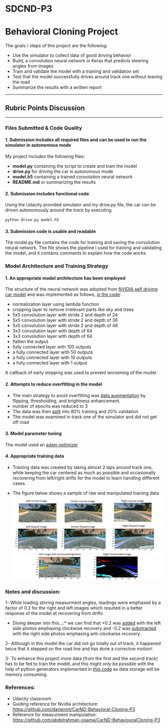 # SDCND-P3
# **Behavioral Cloning Project** 

The goals / steps of this project are the following:
* Use the simulator to collect data of good driving behavior
* Build, a convolution neural network in Keras that predicts steering angles from images
* Train and validate the model with a training and validation set
* Test that the model successfully drives around track one without leaving the road
* Summarize the results with a written report
---
[//]: # (Image References)

[image1]: ./data_example.jpg 

## Rubric Points Discussion 
---
### Files Submitted & Code Quality

#### 1. Submission includes all required files and can be used to run the simulator in autonomous mode

My project includes the following files:
* **model.py** containing the script to create and train the model
* **drive.py** for driving the car in autonomous mode
* **model.h5** containing a trained convolution neural network 
* **README.md** or summarizing the results

#### 2. Submission includes functional code
Using the Udacity provided simulator and my drive.py file, the car can be driven autonomously around the track by executing 
```sh
python drive.py model.h5
```

#### 3. Submission code is usable and readable

The model.py file contains the code for training and saving the convolution neural network. The file shows the pipeline I used for training and validating the model, and it contains comments to explain how the code works.

### Model Architecture and Training Strategy

#### 1. An appropriate model architecture has been employed

The structure of the neural network was adopted from [NVIDIA self driving car model](https://devblogs.nvidia.com/deep-learning-self-driving-cars/) and was implemented as follows, [in the code](https://github.com/verena-yacoub/SDCND-P3/blob/master/model.py#L69-L80):

* normalization layer using lambda function
* cropping layer to remove irrelevant parts like sky and trees 
* 5x5 convolution layer with stride 2 and depth of 24
* 5x5 convolution layer with stride 2 and depth of 36
* 5x5 convolution layer with stride 2 and depth of 48
* 3x3 convolution layer with depth of 64
* 3x3 convolution layer with depth of 64
* flatten the output 
* fully connected layer with 100 outputs
* a fully connected layer with 50 outputs
* a fully connected layer with 10 outputs
* a fully connected layer with 1 output

A callback of early stopping was used to prevent worsening of the model.

#### 2. Attempts to reduce overfitting in the model

* The main strategy to avoid overfitting was [data augmentation](https://github.com/verena-yacoub/SDCND-P3/blob/master/model.py#L49-L58) by flipping, thresholding, and brightness enhancement.
* number of epochs was reduced to 3 
* The data was then [split](https://github.com/verena-yacoub/SDCND-P3/blob/master/model.py#L85) into 80% training and 20% validation 
* The model was examined in track one of the simulator and did not get off road 

#### 3. Model parameter tuning

The model used an [adam optimizer](https://github.com/verena-yacoub/SDCND-P3/blob/master/model.py#L83)

#### 4. Appropriate training data

* Training data was created by taking almost 2 laps around track one, while keeping the car centered as much as possible and occasionally recovering from left/right drifts for the model to learn handling different cases.

* The figure below shows a sample of raw and manipulated training data
![alt text][image1]

### Notes and discussion:
1- While loading stirring measurment angles, readings were emphased by a factor of 0.2 for the right and left images which resulted in a better response of the model at recovering from drifts 

* Diving deeper into this...:* we can find that +0.2 was [added](https://github.com/verena-yacoub/SDCND-P3/blob/master/model.py#L43) with the left side photos emphasing clockwise recovery and -0.2 was [substracted](https://github.com/verena-yacoub/SDCND-P3/blob/master/model.py#L43) with the right side photos emphasing anti-clockwise recovery.

2- Although in this model the car did not go totally out of track, it happened twice that it stepped on the road line and has done a corrective motion!

3- To enhance this project more data (from the first and the second track) has to be fed to train the model, and this might only be possible with the help of python generators implemented in [this code](https://github.com/verena-yacoub/SDCND-P3/blob/master/model_with_generator.py) as data storage will be memory consuming.

### References:
* Udacity classroom
* Guiding reference for Nvidia architecture: https://github.com/darienmt/CarND-Behavioral-Cloning-P3
* Reference for measurment manipulation: https://github.com/abdelrahman-osama/CarND-BehaviouralCloning-P3

